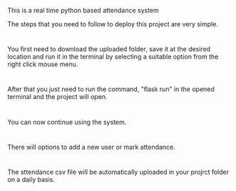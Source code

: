 This is a real time python based attendance system

The steps that you need to follow to deploy this project are very simple.
#
You first need to download the uploaded folder, save it at the desired location and run it in the terminal by selecting a suitable option from the right click mouse menu.
#
After that you just need to run the command, "flask run" in the opened terminal and the project will open.
#
You can now continue using the system.
#
There will options to add a new user or mark attendance.
#
The sttendance csv file will be automatically uploaded in your projrct folder on a daily basis.

